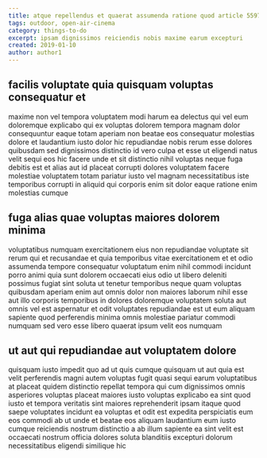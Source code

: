 ```yaml
---
title: atque repellendus et quaerat assumenda ratione quod article 5597
tags: outdoor, open-air-cinema
category: things-to-do
excerpt: ipsam dignissimos reiciendis nobis maxime earum excepturi
created: 2019-01-10
author: author1
---
```


## facilis voluptate quia quisquam voluptas consequatur et

maxime non vel tempora voluptatem modi harum ea delectus qui vel eum doloremque explicabo qui ex voluptas dolorem tempora magnam dolor consequuntur eaque totam aperiam non beatae eos consequatur molestias dolore et laudantium iusto dolor hic repudiandae nobis rerum esse dolores quibusdam sed dignissimos distinctio id vero culpa et esse ut eligendi natus velit sequi eos hic facere unde et sit distinctio nihil voluptas neque fuga debitis est et alias aut id placeat corrupti dolores voluptatem facere molestiae voluptatem totam pariatur iusto vel magnam necessitatibus iste temporibus corrupti in aliquid qui corporis enim sit dolor eaque ratione enim molestias cumque

## fuga alias quae voluptas maiores dolorem minima

voluptatibus numquam exercitationem eius non repudiandae voluptate sit rerum qui et recusandae et quia temporibus vitae exercitationem et et odio assumenda tempore consequatur voluptatum enim nihil commodi incidunt porro animi quia sunt dolorem occaecati eius odio ut libero deleniti possimus fugiat sint soluta ut tenetur temporibus neque quam voluptas quibusdam aperiam enim aut omnis dolor non maiores laborum nihil esse aut illo corporis temporibus in dolores doloremque voluptatem soluta aut omnis vel est aspernatur et odit voluptates repudiandae est ut eum aliquam sapiente quod perferendis minima omnis molestiae pariatur commodi numquam sed vero esse libero quaerat ipsum velit eos numquam

## ut aut qui repudiandae aut voluptatem dolore

quisquam iusto impedit quo ad ut quis cumque quisquam ut aut quia est velit perferendis magni autem voluptas fugit quasi sequi earum voluptatibus at placeat quidem distinctio repellat tempora qui cum dignissimos omnis asperiores voluptas placeat maiores iusto voluptas explicabo ea sint quod iusto et tempora veritatis sint maiores reprehenderit ipsam itaque quod saepe voluptates incidunt ea voluptas et odit est expedita perspiciatis eum eos commodi ab ut unde et beatae eos aliquam laudantium eum iusto cumque reiciendis nostrum distinctio a ab illum sapiente ea sint velit est occaecati nostrum officia dolores soluta blanditiis excepturi dolorum necessitatibus eligendi similique hic
